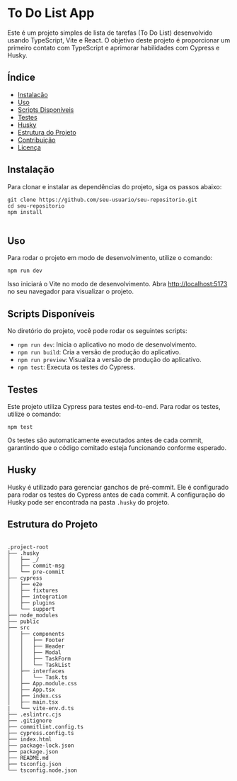 <h1>To Do List App</h1>
        <p>Este é um projeto simples de lista de tarefas (To Do List) desenvolvido usando TypeScript, Vite e React. O objetivo deste projeto é proporcionar um primeiro contato com TypeScript e aprimorar habilidades com Cypress e Husky.</p>
        
  <h2>Índice</h2>
       <ul>
            <li><a href="#instalacao">Instalação</a></li>
            <li><a href="#uso">Uso</a></li>
            <li><a href="#scripts-disponiveis">Scripts Disponíveis</a></li>
            <li><a href="#testes">Testes</a></li>
            <li><a href="#husky">Husky</a></li>
            <li><a href="#estrutura-do-projeto">Estrutura do Projeto</a></li>
            <li><a href="#contribuicao">Contribuição</a></li>
            <li><a href="#licenca">Licença</a></li>
        </ul>

   <h2 id="instalacao">Instalação</h2>
        <p>Para clonar e instalar as dependências do projeto, siga os passos abaixo:</p>
        <pre>
<code>git clone https://github.com/seu-usuario/seu-repositorio.git
cd seu-repositorio
npm install</code>
        </pre>

  <h2 id="uso">Uso</h2>
        <p>Para rodar o projeto em modo de desenvolvimento, utilize o comando:</p>
        <pre><code>npm run dev</code></pre>
        <p>Isso iniciará o Vite no modo de desenvolvimento. Abra <a href="http://localhost:5173" target="_blank">http://localhost:5173</a> no seu navegador para visualizar o projeto.</p>

  <h2 id="scripts-disponiveis">Scripts Disponíveis</h2>
        <p>No diretório do projeto, você pode rodar os seguintes scripts:</p>
        <ul>
            <li><code>npm run dev</code>: Inicia o aplicativo no modo de desenvolvimento.</li>
            <li><code>npm run build</code>: Cria a versão de produção do aplicativo.</li>
            <li><code>npm run preview</code>: Visualiza a versão de produção do aplicativo.</li>
            <li><code>npm test</code>: Executa os testes do Cypress.</li>
        </ul>

   <h2 id="testes">Testes</h2>
        <p>Este projeto utiliza Cypress para testes end-to-end. Para rodar os testes, utilize o comando:</p>
        <pre><code>npm test</code></pre>
        <p>Os testes são automaticamente executados antes de cada commit, garantindo que o código comitado esteja funcionando conforme esperado.</p>

   <h2 id="husky">Husky</h2>
        <p>Husky é utilizado para gerenciar ganchos de pré-commit. Ele é configurado para rodar os testes do Cypress antes de cada commit. A configuração do Husky pode ser encontrada na pasta <code>.husky</code> do projeto.</p>

<h2 id="estrutura-do-projeto">Estrutura do Projeto</h2>
        <pre>
<code>
.project-root
├── .husky
│   ├── _/
│   ├── commit-msg
│   └── pre-commit
├── cypress
│   ├── e2e
│   ├── fixtures
│   ├── integration
│   ├── plugins
│   └── support
├── node_modules
├── public
├── src
│   ├── components
│   │   ├── Footer
│   │   ├── Header
│   │   ├── Modal
│   │   ├── TaskForm
│   │   └── TaskList
│   ├── interfaces
│   │   └── Task.ts
│   ├── App.module.css
│   ├── App.tsx
│   ├── index.css
│   ├── main.tsx
|   └── vite-env.d.ts
├── .eslintrc.cjs
├── .gitignore
├── commitlint.config.ts
├── cypress.config.ts
├── index.html
├── package-lock.json
├── package.json
├── README.md
├── tsconfig.json
└── tsconfig.node.json        
</code>
        </pre>

